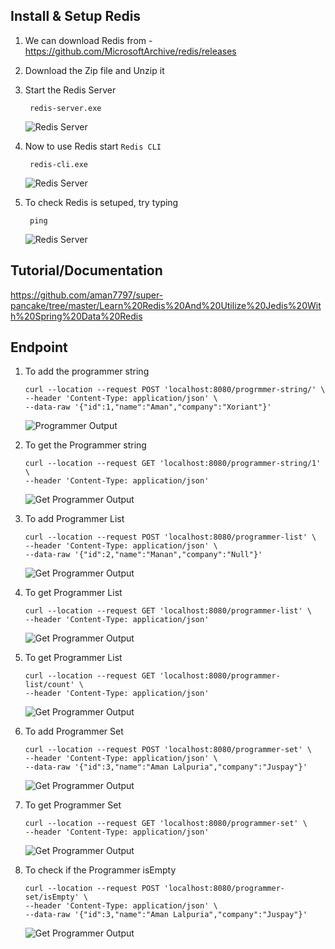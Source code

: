 ## Install & Setup Redis

1. We can download Redis from - https://github.com/MicrosoftArchive/redis/releases
2. Download the Zip file and Unzip it
3. Start the Redis Server 
    
        redis-server.exe

    ![Redis Server](/img/redis-server.png)
4. Now to use Redis start `Redis CLI`

        redis-cli.exe
    
    ![Redis Server](/img/redis-cli.png)
5. To check Redis is setuped, try typing

        ping
    ![Redis Server](/img/redis-cli-ping.png)
    
## Tutorial/Documentation

https://github.com/aman7797/super-pancake/tree/master/Learn%20Redis%20And%20Utilize%20Jedis%20With%20Spring%20Data%20Redis

## Endpoint

1. To add the programmer string

    ```curl
    curl --location --request POST 'localhost:8080/progrmmer-string/' \
    --header 'Content-Type: application/json' \
    --data-raw '{"id":1,"name":"Aman","company":"Xoriant"}'
    ```

    ![Programmer Output](/img/programmer_output.png)

2. To get the Programmer string 

    ```curl
    curl --location --request GET 'localhost:8080/programmer-string/1' \
    --header 'Content-Type: application/json'

    ```

    ![Get Programmer Output](/img/get_programmer_output.png)

3. To add Programmer List

    ```curl
    curl --location --request POST 'localhost:8080/programmer-list' \
    --header 'Content-Type: application/json' \
    --data-raw '{"id":2,"name":"Manan","company":"Null"}'
    ```
    ![Get Programmer Output](/img/add_programmer_list.png)

4. To get Programmer List

    ```curl
    curl --location --request GET 'localhost:8080/programmer-list' \
    --header 'Content-Type: application/json'
    ```
    ![Get Programmer Output](/img/get_programmer_list.png)

5. To get Programmer List

    ```curl
    curl --location --request GET 'localhost:8080/programmer-list/count' \
    --header 'Content-Type: application/json'
    ```
    ![Get Programmer Output](/img/get_programmer_list_range.png)

6. To add Programmer Set

    ```curl
    curl --location --request POST 'localhost:8080/programmer-set' \
    --header 'Content-Type: application/json' \
    --data-raw '{"id":3,"name":"Aman Lalpuria","company":"Juspay"}'
    ```
    ![Get Programmer Output](/img/add_programmer_set.png)

7. To get Programmer Set
    ```curl
    curl --location --request GET 'localhost:8080/programmer-set' \
    --header 'Content-Type: application/json'
    ```
    ![Get Programmer Output](/img/get_programmer_set.png)

8. To check if the Programmer isEmpty 
    ```curl
    curl --location --request POST 'localhost:8080/programmer-set/isEmpty' \
    --header 'Content-Type: application/json' \
    --data-raw '{"id":3,"name":"Aman Lalpuria","company":"Juspay"}'
    ```
    ![Get Programmer Output](/img/isEmpty_Set.png)